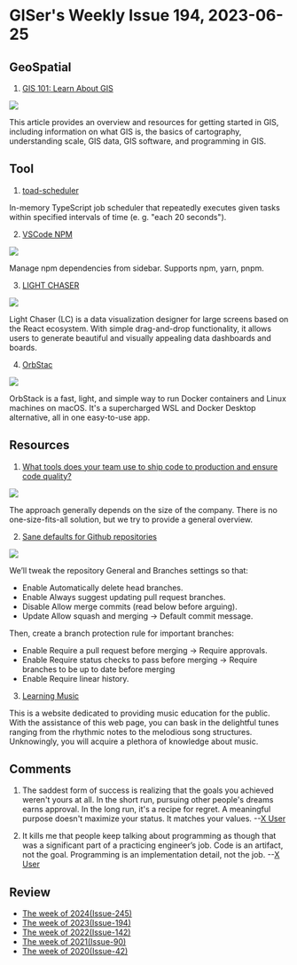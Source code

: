 # GISer's Weekly Issue 194, 2023-06-25

## GeoSpatial

1. [GIS 101: Learn About GIS](https://www.gislounge.com/gis-essentials/)

![](https://www.gislounge.com/wp-content/uploads/2015/05/image4-geoplanner.png)

This article provides an overview and resources for getting started in GIS, including information on what GIS is, the basics of cartography, understanding scale, GIS data, GIS software, and programming in GIS.

## Tool

1. [toad-scheduler](https://github.com/kibertoad/toad-scheduler)

In-memory TypeScript job scheduler that repeatedly executes given tasks within specified intervals of time (e. g. "each 20 seconds").

2. [VSCode NPM](https://marketplace.visualstudio.com/items?itemName=idered.npm)

![](https://i.imgur.com/Znvqflw.gif)

Manage npm dependencies from sidebar. Supports npm, yarn, pnpm.

3. [LIGHT CHASER](https://github.com/xiaopujun/light-chaser)

![](https://camo.githubusercontent.com/816abba769b016778b7bfbe22582c55f18c10003e2cf3ebedd0ce16cdbcec961/68747470733a2f2f73322e6c6f6c692e6e65742f323032332f30362f32392f6f33324555677677437544504c7a6b2e676966)

Light Chaser (LC) is a data visualization designer for large screens based on the React ecosystem. With simple drag-and-drop functionality, it allows users to generate beautiful and visually appealing data dashboards and boards.

4. [OrbStac](https://orbstack.dev/)

![](https://orbstack.dev/_next/image?url=%2Fimg%2Fhero.png&w=1200&q=75)

OrbStack is a fast, light, and simple way to run Docker containers and Linux machines on macOS. It's a supercharged WSL and Docker Desktop alternative, all in one easy-to-use app.

## Resources

1. [What tools does your team use to ship code to production and ensure code quality?](https://blog.bytebytego.com/i/130740815/what-tools-does-your-team-use-to-ship-code-to-production-and-ensure-code-quality)

![](https://substackcdn.com/image/fetch/w_1456,c_limit,f_webp,q_auto:good,fl_progressive:steep/https%3A%2F%2Fsubstack-post-media.s3.amazonaws.com%2Fpublic%2Fimages%2F79b7490e-9f4a-4312-af89-eb0bed83ac6e_1280x1789.jpeg)

The approach generally depends on the size of the company. There is no one-size-fits-all solution, but we try to provide a general overview.

2. [Sane defaults for Github repositories](https://wiringbits.net/blog/github-repository-setup)

![](https://wiringbits.net/assets/posts/github-repository-setup/branch-list.png)

We’ll tweak the repository General and Branches settings so that:

- Enable Automatically delete head branches.
- Enable Always suggest updating pull request branches.
- Disable Allow merge commits (read below before arguing).
- Update Allow squash and merging -> Default commit message.

Then, create a branch protection rule for important branches:

- Enable Require a pull request before merging -> Require approvals.
- Enable Require status checks to pass before merging -> Require branches to be up to date before merging
- Enable Require linear history.

3. [Learning Music](https://learningmusic.ableton.com/)

This is a website dedicated to providing music education for the public. With the assistance of this web page, you can bask in the delightful tunes ranging from the rhythmic notes to the melodious song structures. Unknowingly, you will acquire a plethora of knowledge about music.

## Comments

1. The saddest form of success is realizing that the goals you achieved weren't yours at all. In the short run, pursuing other people's dreams earns approval. In the long run, it's a recipe for regret. A meaningful purpose doesn't maximize your status. It matches your values.
   --[X User](https://twitter.com/AdamMGrant/status/1666824000130125824)

2. It kills me that people keep talking about programming as though that was a significant part of a practicing engineer’s job. Code is an artifact, not the goal. Programming is an implementation detail, not the job.
   --[X User](https://twitter.com/tomerg/status/1672187773715922945)

## Review

- [The week of 2024(Issue-245)](../2024/issue-245.md)
- [The week of 2023(Issue-194)](../2023/issue-194.md)
- [The week of 2022(Issue-142)](../2022/issue-142.md)
- [The week of 2021(Issue-90)](../2021/issue-90.md)
- [The week of 2020(Issue-42)](../2020/issue-42.md)
